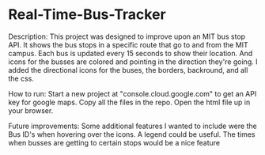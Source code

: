 # Real-Time-Bus-Tracker

Description: This project was designed to improve upon an MIT bus stop API. It shows the bus stops in a specific route that go to and from the MIT campus. Each bus is updated every 15 seconds to show their location. And icons for the busses are colored and pointing in the direction they're going. I added the directional icons for the buses, the borders, backround, and all the css.

How to run: Start a new project at "console.cloud.google.com" to get an API key for google maps. Copy all the files in the repo. Open the html file up in your browser.

Future improvements: Some additional features I wanted to include were the Bus ID's when hovering over the icons. A legend could be useful. The times when busses are getting to certain stops would be a nice feature

